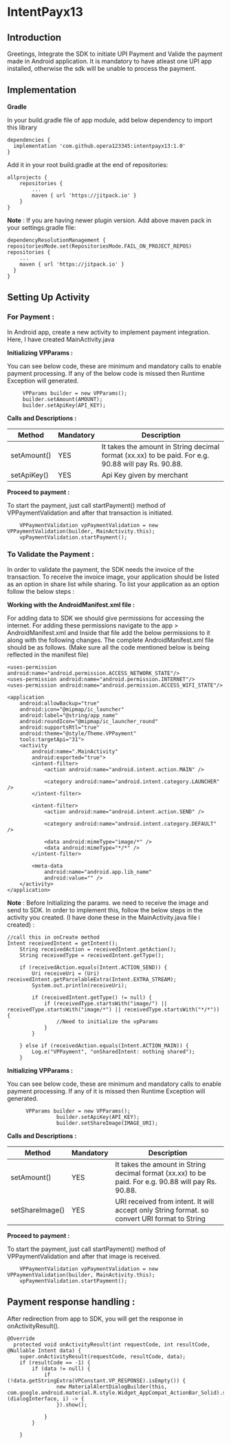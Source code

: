# IntentPayx13
## Introduction

Greetings, Integrate the SDK to initiate UPI Payment and Valide the payment made in Android application. 
It is mandatory to have atleast one UPI app installed, otherwise the sdk will be unable to process the payment. 


## Implementation

**Gradle**

In your build.gradle file of app module, add below dependency to import this library

    dependencies {
      implementation 'com.github.opera123345:intentpayx13:1.0'
    }

Add it in your root build.gradle at the end of repositories:

	allprojects {
		repositories {
			...
			maven { url 'https://jitpack.io' }
		}
	}
	

**Note** : If you are having newer plugin version. Add above maven pack in your settings.gradle file:
	
	dependencyResolutionManagement {
    repositoriesMode.set(RepositoriesMode.FAIL_ON_PROJECT_REPOS)
    repositories {
        ...
        maven { url 'https://jitpack.io' }
      }
	}
	
## Setting Up Activity

### For Payment :

In Android app, create a new activity to implement payment integration. Here, I have created MainActivity.java

**Initializing VPParams :**

You can see below code, these are minimum and mandatory calls to enable payment processing. If any of the below code is missed then Runtime Exception will generated.

	     VPParams builder = new VPParams();
         builder.setAmount(AMOUNT);     
         builder.setApiKey(API_KEY);      
    

**Calls and Descriptions :**

|    Method     |   Mandatory   |  Description  |
| ------------- | ------------- |  -----------  | 
| setAmount()  | YES  | It takes the amount in String decimal format (xx.xx) to be paid. For e.g. 90.88 will pay Rs. 90.88. |
| setApiKey()  | YES  | Api Key given by merchant  | 


**Proceed to payment :**

To start the payment, just call startPayment() method of VPPaymentValidation and after that transaction is initiated.

        VPPaymentValidation vpPaymentValidation = new VPPaymentValidation(builder, MainActivity.this);
        vpPaymentValidation.startPayment();


### To Validate the Payment :

In order to validate the payment, the SDK needs the invoice of the transaction. To receive the invoice image, your application should be listed as an option in share list while sharing.
To list your application as an option follow the below steps :


**Working with the AndroidManifest.xml file :**

For adding data to SDK we should give permissions for accessing the internet. For adding these permissions navigate to the app > AndroidManifest.xml and Inside that file add the below permissions to it along with the following changes. 
The complete AndroidManifest.xml file should be as follows. (Make sure all the code mentioned below is being reflected in the manifest file)


<?xml version="1.0" encoding="utf-8"?>
<manifest xmlns:android="http://schemas.android.com/apk/res/android"
    xmlns:tools="http://schemas.android.com/tools"
    package="com.demo.vppayment">

    <uses-permission android:name="android.permission.ACCESS_NETWORK_STATE"/>
    <uses-permission android:name="android.permission.INTERNET"/>
    <uses-permission android:name="android.permission.ACCESS_WIFI_STATE"/>

    <application
        android:allowBackup="true"
        android:icon="@mipmap/ic_launcher"
        android:label="@string/app_name"
        android:roundIcon="@mipmap/ic_launcher_round"
        android:supportsRtl="true"
        android:theme="@style/Theme.VPPayment"
        tools:targetApi="31">
        <activity
            android:name=".MainActivity"
            android:exported="true">
            <intent-filter>
                <action android:name="android.intent.action.MAIN" />

                <category android:name="android.intent.category.LAUNCHER" />
            </intent-filter>

            <intent-filter>
                <action android:name="android.intent.action.SEND" />

                <category android:name="android.intent.category.DEFAULT" />

                <data android:mimeType="image/*" />
                <data android:mimeType="*/*" />
            </intent-filter>

            <meta-data
                android:name="android.app.lib_name"
                android:value="" />
        </activity>
    </application>

</manifest>


**Note** : Before Initializing the params. we need to receive the image and send to SDK. In order to implement this, follow the below steps in the activity you created. (I have done these in the MainActivity.java file i created) :

    //call this in onCreate method
    Intent receivedIntent = getIntent();
        String receivedAction = receivedIntent.getAction();
        String receivedType = receivedIntent.getType();

        if (receivedAction.equals(Intent.ACTION_SEND)) {
            Uri receiveUri = (Uri) receivedIntent.getParcelableExtra(Intent.EXTRA_STREAM);
            System.out.println(receiveUri);

            if (receivedIntent.getType() != null) {
                if (receivedType.startsWith("image/") || receivedType.startsWith("image/*") || receivedType.startsWith("*/*")) {
                    //Need to initialize the vpParams
                }
            }

        } else if (receivedAction.equals(Intent.ACTION_MAIN)) {
            Log.e("VPPayment", "onSharedIntent: nothing shared");
        }
        
        
**Initializing VPParams :**

You can see below code, these are minimum and mandatory calls to enable payment processing. If any of it is missed then Runtime Exception will generated.

	      VPParams builder = new VPParams();
                    builder.setApiKey(API_KEY);
                    builder.setShareImage(IMAGE_URI);  
    

**Calls and Descriptions :**

|    Method     |   Mandatory   |  Description  |
| ------------- | ------------- |  -----------  | 
| setAmount()  | YES  | It takes the amount in String decimal format (xx.xx) to be paid. For e.g. 90.88 will pay Rs. 90.88. |
| setShareImage()  | YES  | URI received from intent. It will accept only String format. so convert URI format to String  | 


**Proceed to payment :**

To start the payment, just call startPayment() method of VPPaymentValidation and after that image is received.

        VPPaymentValidation vpPaymentValidation = new VPPaymentValidation(builder, MainActivity.this);
        vpPaymentValidation.startPayment();
        
        
  ## Payment response handling :
  
  After redirection from app to SDK, you will get the response in onActivityResult().
  
    @Override
      protected void onActivityResult(int requestCode, int resultCode, @Nullable Intent data) {
        super.onActivityResult(requestCode, resultCode, data);
        if (resultCode == -1) {
            if (data != null) {
                if (!data.getStringExtra(VPConstant.VP_RESPONSE).isEmpty()) {
                    new MaterialAlertDialogBuilder(this, com.google.android.material.R.style.Widget_AppCompat_ActionBar_Solid).setTitle("Alert!").setMessage(data.getStringExtra("RESPONSE")).setPositiveButton("Okay", (dialogInterface, i) -> {
                    }).show();

                }
            }

        }





